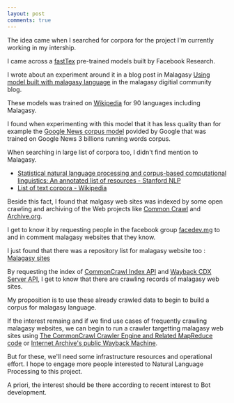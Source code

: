 ```yaml
---
layout: post
comments: true
---
```


The idea came when I searched for corpora for the project
I'm currently working in my intership.

I came across a [fastTex](https://github.com/facebookresearch/fastText/blob/master/pretrained-vectors.md#models)
pre-trained models built by Facebook Research.

I wrote about an experiment around it in a blog post in Malagasy
[Using model built with malagasy language](http://www.famaky.com/2017/03/19/fikirakirana-modely-voakajy-taminny-teny-malagasy/)
in the malagasy digitial community blog.

These models was trained on [Wikipedia](https://www.wikipedia.org/) for 90 languages including Malagasy.

I found when experimenting with this model that it has less quality
than for example the
[Google News corpus model](https://s3.amazonaws.com/dl4j-distribution/GoogleNews-vectors-negative300.bin.gz)
povided by Google that was trained on Google News 3 billions running words corpus.

When searching in large list of corpora too, I didn't find mention to Malagasy.

- [Statistical natural language processing and corpus-based computational linguistics: An annotated list of resources - Stanford NLP](https://nlp.stanford.edu/links/statnlp.html)
- [List of text corpora - Wikipedia](https://en.wikipedia.org/wiki/List_of_text_corpora)

Beside this fact, I found that malgasy web sites was indexed by some open crawling and archiving
of the Web projects like [Common Crawl](http://commoncrawl.org) and [Archive.org](https://archive.org).

I get to know it by requesting people in the facebook group
[facedev.mg](https://www.facebook.com/groups/facedev.mg/permalink/1433233820034113/)
to and in comment malagasy websites that they know.

I just found that there was a repository list for malagasy website too : [Malagasy sites](http://takelaka.org)

By requesting the index of [CommonCrawl Index API](http://index.commoncrawl.org) and
[Wayback CDX Server API](https://archive.org/help/wayback_api.php),
I get to know that there are crawling records of malagasy web sites.

My proposition is to use these already crawled data to begin to build a corpus for malagasy language.

If the interest remaing and if we find use cases of frequently crawling malagasy websites,
we can begin to run a crawler targetting malagasy web sites using
[The CommonCrawl Crawler Engine and Related MapReduce code](https://github.com/commoncrawl/commoncrawl-crawler) or
[Internet Archive's public Wayback Machine](https://github.com/internetarchive/wayback).

But for these, we'll need some infrastructure resources and operational effort.
I hope to engage more people interested to Natural Language Processing to this project.

A priori, the interest should be there according to recent interest to Bot development.
